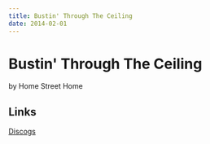 ```yaml
---
title: Bustin' Through The Ceiling
date: 2014-02-01
---
```


# Bustin' Through The Ceiling
by Home Street Home

## Links
[Discogs](https://www.discogs.com/Home-Street-Home-Bustin-Through-The-Ceiling/release/5303073)
